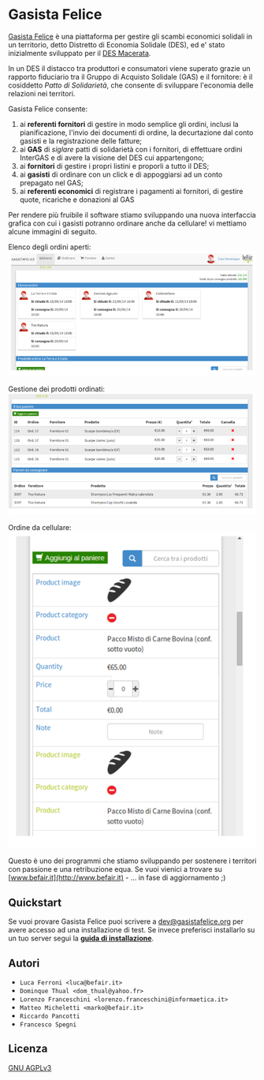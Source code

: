 # Gasista Felice

[Gasista Felice](http://www.gasistafelice.org/) è una piattaforma per gestire gli scambi economici solidali in un territorio, detto Distretto di Economia Solidale (DES), ed e' stato inizialmente sviluppato per il [DES Macerata](http://ordini.desmacerata.it/).

In un DES il distacco tra produttori e consumatori viene superato grazie un rapporto fiduciario tra il Gruppo di Acquisto Solidale (GAS) e il fornitore:  è il cosiddetto *Patto di Solidarietà*, che consente di sviluppare l'economia delle relazioni nei territori.

Gasista Felice consente:

1. ai **referenti fornitori** di gestire in modo semplice gli ordini, inclusi la pianificazione, l'invio dei documenti di ordine, la decurtazione dal conto gasisti e la registrazione delle fatture;
2. ai **GAS** di *siglare* patti di solidarietà con i fornitori, di effettuare ordini InterGAS e di avere la visione del DES cui appartengono;
3. ai **fornitori** di gestire i propri listini e proporli a tutto il DES;
4. ai **gasisti** di ordinare con un click e di appoggiarsi ad un conto prepagato nel GAS;
5. ai **referenti economici** di registrare i pagamenti ai fornitori, di gestire quote, ricariche e donazioni al GAS

Per rendere più fruibile il software stiamo sviluppando
una nuova interfaccia grafica con cui i gasisti potranno ordinare anche da cellulare!
vi mettiamo alcune immagini di seguito.

Elenco degli ordini aperti:
![Elenco degli ordini aperti](doc-user/source/ui_ric1/GFric1_home.png "Elenco degli ordini aperti")

Gestione dei prodotti ordinati:
![Gestione dei prodotti ordinati](doc-user/source/ui_ric1/GFric1_basket_list.png "Gestione dei prodotti ordinati")

Ordine da cellulare:
![Ordine da cellulare](doc-user/source/ui_ric1/GFric1_collapsed_product_list.png "Ordine da cellulare")

Questo è uno dei programmi che stiamo sviluppando per sostenere i territori con passione e una retribuzione equa.
Se vuoi vienici a trovare su [www.befair.it](http://www.befair.it) - ... in fase di aggiornamento ;)

## Quickstart

Se vuoi provare Gasista Felice puoi scrivere a dev@gasistafelice.org per avere accesso ad una installazione di test.
Se invece preferisci installarlo su un tuo server segui la **[guida di installazione](doc-dev/source/INSTALL.rst)**.

## Autori

* `Luca Ferroni <luca@befair.it>`
* `Dominque Thual <dom_thual@yahoo.fr>`
* `Lorenzo Franceschini <lorenzo.franceschini@informaetica.it>`
* `Matteo Micheletti <marko@befair.it>`
* `Riccardo Pancotti`
* `Francesco Spegni`

## Licenza

[GNU AGPLv3](./LICENSE.md)
